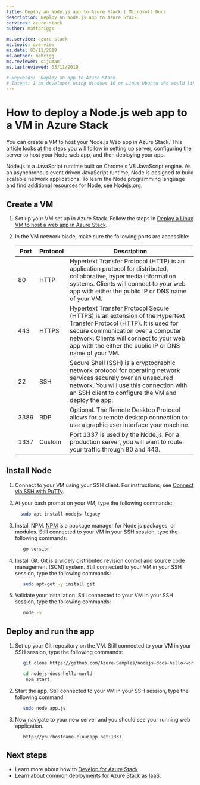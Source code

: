 ```yaml
---
title: Deploy an Node.js app to Azure Stack | Microsoft Docs
description: Deploy an Node.js app to Azure Stack.
services: azure-stack
author: mattbriggs

ms.service: azure-stack
ms.topic: overview
ms.date: 03/11/2019
ms.author: mabrigg
ms.reviewer: sijuman
ms.lastreviewed: 03/11/2019

# keywords:  Deploy an app to Azure Stack
# Intent: I am developer using Windows 10 or Linux Ubuntu who would like to deploy an app for Azure Stack.
---
```



# How to deploy a Node.js web app to a VM in Azure Stack

You can create a VM to host your Node.js  Web app in Azure Stack. This article looks at the steps you will follow in setting up server, configuring the server to host your Node web app, and then deploying your app.

Node.js is a JavaScript runtime built on Chrome's V8 JavaScript engine. As an asynchronous event driven JavaScript runtime, Node is designed to build scalable network applications. To learn the Node programming language and find additional resources for Node, see [Nodejs.org](https://nodejs.org).

## Create a VM

1. Set up your VM set up in Azure Stack. Follow the steps in [Deploy a Linux VM to host a web app in Azure Stack](azure-stack-dev-start-howto-deploy-linux.md).

2. In the VM network blade, make sure the following ports are accessible:

    | Port | Protocol | Description |
    | --- | --- | --- |
    | 80 | HTTP | Hypertext Transfer Protocol (HTTP) is an application protocol for distributed, collaborative, hypermedia information systems. Clients will connect to your web app with either the public IP or DNS name of your VM. |
    | 443 | HTTPS | Hypertext Transfer Protocol Secure (HTTPS) is an extension of the Hypertext Transfer Protocol (HTTP). It is used for secure communication over a computer network. Clients will connect to your web app with the either the public IP or DNS name of your VM. |
    | 22 | SSH | Secure Shell (SSH) is a cryptographic network protocol for operating network services securely over an unsecured network. You will use this connection with an SSH client to configure the VM and deploy the app. |
    | 3389 | RDP | Optional. The Remote Desktop Protocol allows for a remote desktop connection to use a graphic user interface your machine.   |
    | 1337 | Custom | Port 1337 is used by the Node.js. For a production server, you will want to route your traffic through 80 and 443. |

## Install Node

1. Connect to your VM using your SSH client. For instructions, see [Connect via SSH with PuTTy](azure-stack-dev-start-howto-SSH-public-key.md#connect-via-ssh-with-putty).
1. At your bash prompt on your VM, type the following commands:

    ```bash  
      sudo apt install nodejs-legacy
    ```

2. Install NPM. [NPM](https://www.npmjs.com/) is a package manager for Node.js packages, or modules. Still connected to your VM in your SSH session, type the following commands:

    ```bash  
       go version
    ```

3. Install Git. [Git](https://git-scm.com) is a widely distributed revision control and source code management (SCM) system. Still connected to your VM in your SSH session, type the following commands:

    ```bash  
       sudo apt-get -y install git
    ```

3. Validate your installation. Still connected to your VM in your SSH session, type the following commands:

    ```bash  
       node -v
    ```

## Deploy and run the app

1. Set up your Git repository on the VM. Still connected to your VM in your SSH session, type the following commands:

    ```bash  
       git clone https://github.com/Azure-Samples/nodejs-docs-hello-world.git
    
       cd nodejs-docs-hello-world
        npm start
    ```

2. Start the app. Still connected to your VM in your SSH session, type the following command:

    ```bash  
       sudo node app.js
    ```

3.  Now navigate to your new server and you should see your running web application.

    ```HTTP  
       http://yourhostname.cloudapp.net:1337
    ```

## Next steps

- Learn more about how to [Develop for Azure Stack](azure-stack-dev-start.md)
- Learn about [common deployments for Azure Stack as IaaS](azure-stack-dev-start-deploy-app.md).